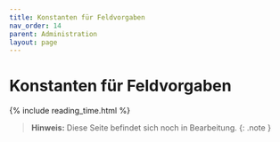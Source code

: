 ```yaml
---
title: Konstanten für Feldvorgaben
nav_order: 14
parent: Administration
layout: page
---
```


# Konstanten für Feldvorgaben
{% include reading_time.html %}

> **Hinweis:** Diese Seite befindet sich noch in Bearbeitung.
{: .note }

